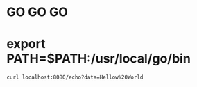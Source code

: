 # GO GO GO

# export PATH=$PATH:/usr/local/go/bin
```
curl localhost:8080/echo?data=Hellow%20World
```
